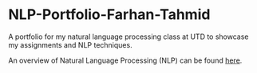 # NLP-Portfolio-Farhan-Tahmid
 A portfolio for my natural language processing class at UTD to showcase my assignments and NLP techniques.
 
 An overview of Natural Language Processing (NLP) can be found [here](https://github.com/farhanotahmid/NLP-Portfolio-Farhan-Tahmid/blob/main/Overview%20of%20NLP.pdf).
